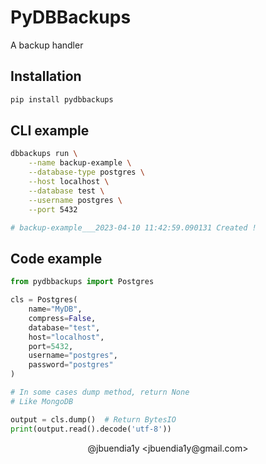 # PyDBBackups

A backup handler

## Installation

```bash
pip install pydbbackups
```

## CLI example

```bash
dbbackups run \
    --name backup-example \
    --database-type postgres \
    --host localhost \
    --database test \
    --username postgres \
    --port 5432

# backup-example___2023-04-10 11:42:59.090131 Created !
```

## Code example

```python
from pydbbackups import Postgres

cls = Postgres(
    name="MyDB",
    compress=False,
    database="test",
    host="localhost",
    port=5432,
    username="postgres",
    password="postgres"
)

# In some cases dump method, return None
# Like MongoDB

output = cls.dump()  # Return BytesIO
print(output.read().decode('utf-8'))

```

<p align="center">@jbuendia1y &#60;jbuendia1y@gmail.com&#62;</p>